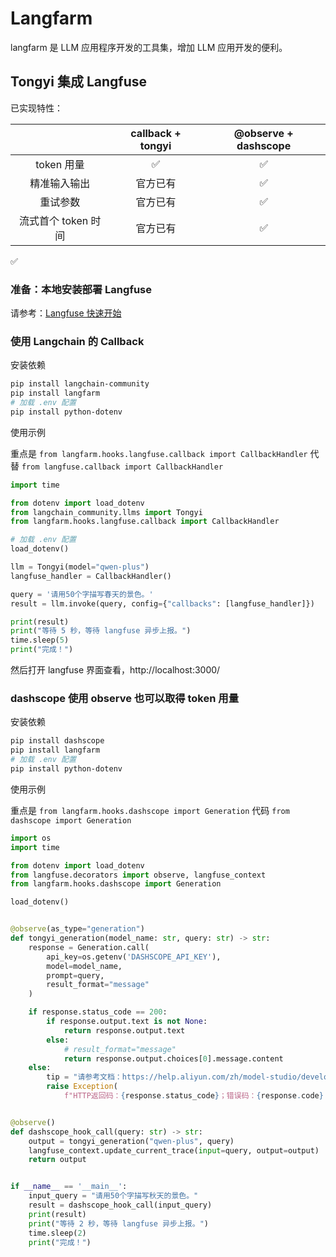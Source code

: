 # Langfarm

langfarm 是 LLM 应用程序开发的工具集，增加 LLM 应用开发的便利。

## Tongyi 集成 Langfuse

已实现特性：


|               | callback + tongyi | @observe + dashscope |
|:-------------:|:-----------------:|:--------------------:|
|   token 用量    |         ✅         |          ✅           |
|    精准输入输出     |       官方已有        |          ✅           |
|     重试参数      |       官方已有        |          ✅           |
| 流式首个 token 时间 |       官方已有        |          ✅           |


✅

### 准备：本地安装部署 Langfuse

请参考：[Langfuse 快速开始](http://chenlb.com/llm/langfuse/getting-started.html)

### 使用 Langchain 的 Callback

安装依赖
```bash
pip install langchain-community
pip install langfarm
# 加载 .env 配置
pip install python-dotenv
```

使用示例

重点是 `from langfarm.hooks.langfuse.callback import CallbackHandler` 代替 `from langfuse.callback import CallbackHandler`

```python
import time

from dotenv import load_dotenv
from langchain_community.llms import Tongyi
from langfarm.hooks.langfuse.callback import CallbackHandler

# 加载 .env 配置
load_dotenv()

llm = Tongyi(model="qwen-plus")
langfuse_handler = CallbackHandler()

query = '请用50个字描写春天的景色。'
result = llm.invoke(query, config={"callbacks": [langfuse_handler]})

print(result)
print("等待 5 秒，等待 langfuse 异步上报。")
time.sleep(5)
print("完成！")
```

然后打开 langfuse 界面查看，http://localhost:3000/

### dashscope 使用 observe 也可以取得 token 用量

安装依赖
```bash
pip install dashscope
pip install langfarm
# 加载 .env 配置
pip install python-dotenv
```

使用示例

重点是 `from langfarm.hooks.dashscope import Generation` 代码 `from dashscope import Generation`

```python
import os
import time

from dotenv import load_dotenv
from langfuse.decorators import observe, langfuse_context
from langfarm.hooks.dashscope import Generation

load_dotenv()


@observe(as_type="generation")
def tongyi_generation(model_name: str, query: str) -> str:
    response = Generation.call(
        api_key=os.getenv('DASHSCOPE_API_KEY'),
        model=model_name,
        prompt=query,
        result_format="message"
    )

    if response.status_code == 200:
        if response.output.text is not None:
            return response.output.text
        else:
            # result_format="message"
            return response.output.choices[0].message.content
    else:
        tip = "请参考文档：https://help.aliyun.com/zh/model-studio/developer-reference/error-code"
        raise Exception(
            f"HTTP返回码：{response.status_code}；错误码：{response.code}；错误信息：{response.message}。{tip}")


@observe()
def dashscope_hook_call(query: str) -> str:
    output = tongyi_generation("qwen-plus", query)
    langfuse_context.update_current_trace(input=query, output=output)
    return output


if __name__ == '__main__':
    input_query = "请用50个字描写秋天的景色。"
    result = dashscope_hook_call(input_query)
    print(result)
    print("等待 2 秒，等待 langfuse 异步上报。")
    time.sleep(2)
    print("完成！")

```